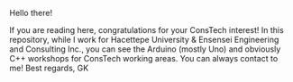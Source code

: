 Hello there!

If you are reading here, congratulations for your ConsTech interest!
In this repository, while I work for Hacettepe University & Ensensei Engineering and Consulting Inc., you can see the Arduino (mostly Uno) and obviously C++ workshops for ConsTech working areas.
You can always contact to me!
Best regards,
GK

